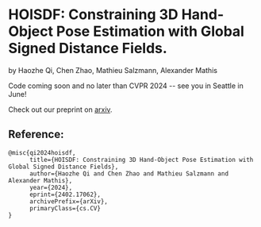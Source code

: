 # HOISDF: Constraining 3D Hand-Object Pose Estimation with Global Signed Distance Fields. 
by Haozhe Qi, Chen Zhao, Mathieu Salzmann, Alexander Mathis


Code coming soon and no later than CVPR 2024 -- see you in Seattle in June! 

Check out our preprint on [arxiv](https://arxiv.org/abs/2402.17062).

## Reference:

```
@misc{qi2024hoisdf,
      title={HOISDF: Constraining 3D Hand-Object Pose Estimation with Global Signed Distance Fields}, 
      author={Haozhe Qi and Chen Zhao and Mathieu Salzmann and Alexander Mathis},
      year={2024},
      eprint={2402.17062},
      archivePrefix={arXiv},
      primaryClass={cs.CV}
}
```
